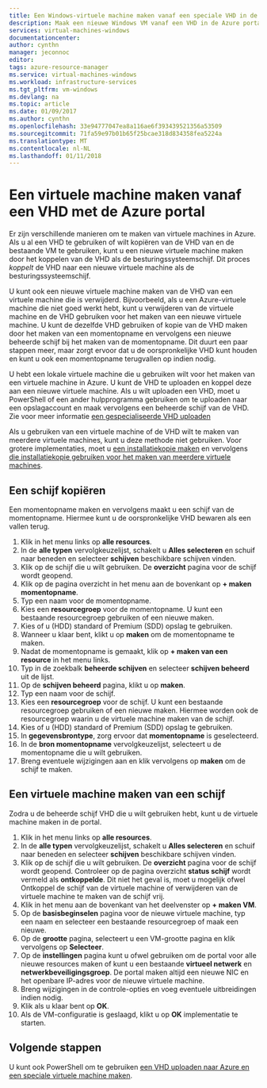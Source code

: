 ```yaml
---
title: Een Windows-virtuele machine maken vanaf een speciale VHD in de Azure portal | Microsoft Docs
description: Maak een nieuwe Windows VM vanaf een VHD in de Azure portal.
services: virtual-machines-windows
documentationcenter: 
author: cynthn
manager: jeconnoc
editor: 
tags: azure-resource-manager
ms.service: virtual-machines-windows
ms.workload: infrastructure-services
ms.tgt_pltfrm: vm-windows
ms.devlang: na
ms.topic: article
ms.date: 01/09/2017
ms.author: cynthn
ms.openlocfilehash: 33e94777047ea8a116ae6f393439521356a53509
ms.sourcegitcommit: 71fa59e97b01b65f25bcae318d834358fea5224a
ms.translationtype: MT
ms.contentlocale: nl-NL
ms.lasthandoff: 01/11/2018
---
```

# <a name="create-a-vm-from-a-vhd-using-the-azure-portal"></a>Een virtuele machine maken vanaf een VHD met de Azure portal


Er zijn verschillende manieren om te maken van virtuele machines in Azure. Als u al een VHD te gebruiken of wilt kopiëren van de VHD van en de bestaande VM te gebruiken, kunt u een nieuwe virtuele machine maken door het koppelen van de VHD als de besturingssysteemschijf. Dit proces *koppelt* de VHD naar een nieuwe virtuele machine als de besturingssysteemschijf.

U kunt ook een nieuwe virtuele machine maken van de VHD van een virtuele machine die is verwijderd. Bijvoorbeeld, als u een Azure-virtuele machine die niet goed werkt hebt, kunt u verwijderen van de virtuele machine en de VHD gebruiken voor het maken van een nieuwe virtuele machine. U kunt de dezelfde VHD gebruiken of kopie van de VHD maken door het maken van een momentopname en vervolgens een nieuwe beheerde schijf bij het maken van de momentopname. Dit duurt een paar stappen meer, maar zorgt ervoor dat u de oorspronkelijke VHD kunt houden en kunt u ook een momentopname terugvallen op indien nodig.

U hebt een lokale virtuele machine die u gebruiken wilt voor het maken van een virtuele machine in Azure. U kunt de VHD te uploaden en koppel deze aan een nieuwe virtuele machine. Als u wilt uploaden een VHD, moet u PowerShell of een ander hulpprogramma gebruiken om te uploaden naar een opslagaccount en maak vervolgens een beheerde schijf van de VHD. Zie voor meer informatie [een gespecialiseerde VHD uploaden](create-vm-specialized.md#option-2-upload-a-specialized-vhd)

Als u gebruiken van een virtuele machine of de VHD wilt te maken van meerdere virtuele machines, kunt u deze methode niet gebruiken. Voor grotere implementaties, moet u [een installatiekopie maken](capture-image-resource.md) en vervolgens [die installatiekopie gebruiken voor het maken van meerdere virtuele machines](create-vm-generalized-managed.md).


## <a name="copy-a-disk"></a>Een schijf kopiëren

Een momentopname maken en vervolgens maakt u een schijf van de momentopname. Hiermee kunt u de oorspronkelijke VHD bewaren als een vallen terug.

1. Klik in het menu links op **alle resources**.
2. In de **alle typen** vervolgkeuzelijst, schakelt u **Alles selecteren** en schuif naar beneden en selecteer **schijven** beschikbare schijven vinden.
3. Klik op de schijf die u wilt gebruiken. De **overzicht** pagina voor de schijf wordt geopend.
4. Klik op de pagina overzicht in het menu aan de bovenkant op **+ maken momentopname**. 
5. Typ een naam voor de momentopname.
6. Kies een **resourcegroep** voor de momentopname. U kunt een bestaande resourcegroep gebruiken of een nieuwe maken.
7. Kies of u (HDD) standard of Premium (SDD) opslag te gebruiken.
8. Wanneer u klaar bent, klikt u op **maken** om de momentopname te maken.
9. Nadat de momentopname is gemaakt, klik op **+ maken van een resource** in het menu links.
10. Typ in de zoekbalk **beheerde schijven** en selecteer **schijven beheerd** uit de lijst.
11. Op de **schijven beheerd** pagina, klikt u op **maken**.
12. Typ een naam voor de schijf.
13. Kies een **resourcegroep** voor de schijf. U kunt een bestaande resourcegroep gebruiken of een nieuwe maken. Hiermee worden ook de resourcegroep waarin u de virtuele machine maken van de schijf.
14. Kies of u (HDD) standard of Premium (SDD) opslag te gebruiken.
15. In **gegevensbrontype**, zorg ervoor dat **momentopname** is geselecteerd.
16. In de **bron momentopname** vervolgkeuzelijst, selecteert u de momentopname die u wilt gebruiken.
17. Breng eventuele wijzigingen aan en klik vervolgens op **maken** om de schijf te maken.

## <a name="create-a-vm-from-a-disk"></a>Een virtuele machine maken van een schijf

Zodra u de beheerde schijf VHD die u wilt gebruiken hebt, kunt u de virtuele machine maken in de portal.

1. Klik in het menu links op **alle resources**.
2. In de **alle typen** vervolgkeuzelijst, schakelt u **Alles selecteren** en schuif naar beneden en selecteer **schijven** beschikbare schijven vinden.
3. Klik op de schijf die u wilt gebruiken. De **overzicht** pagina voor de schijf wordt geopend.
Controleer op de pagina overzicht **status schijf** wordt vermeld als **ontkoppelde**. Dit niet het geval is, moet u mogelijk ofwel Ontkoppel de schijf van de virtuele machine of verwijderen van de virtuele machine te maken van de schijf vrij.
4. Klik in het menu aan de bovenkant van het deelvenster op **+ maken VM**.
5. Op de **basisbeginselen** pagina voor de nieuwe virtuele machine, typ een naam en selecteer een bestaande resourcegroep of maak een nieuwe.
6. Op de **grootte** pagina, selecteert u een VM-grootte pagina en klik vervolgens op **Selecteer**.
7. Op de **instellingen** pagina kunt u ofwel gebruiken om de portal voor alle nieuwe resources maken of kunt u een bestaande **virtueel netwerk** en **netwerkbeveiligingsgroep**. De portal maken altijd een nieuwe NIC en het openbare IP-adres voor de nieuwe virtuele machine. 
8. Breng wijzigingen in de controle-opties en voeg eventuele uitbreidingen indien nodig.
9. Klik als u klaar bent op **OK**. 
10. Als de VM-configuratie is geslaagd, klikt u op **OK** implementatie te starten.

## <a name="next-steps"></a>Volgende stappen

U kunt ook PowerShell om te gebruiken [een VHD uploaden naar Azure en een speciale virtuele machine maken](create-vm-specialized.md).


